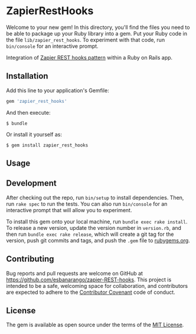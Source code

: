 # ZapierRestHooks

Welcome to your new gem! In this directory, you'll find the files you need to be able to package up your Ruby library into a gem. Put your Ruby code in the file `lib/zapier_rest_hooks`. To experiment with that code, run `bin/console` for an interactive prompt.

Integration of [Zapier REST hooks pattern](https://zapier.com/developer/documentation/v2/rest-hooks/) within a Ruby on Rails app.

## Installation

Add this line to your application's Gemfile:

```ruby
gem 'zapier_rest_hooks'
```

And then execute:

    $ bundle

Or install it yourself as:

    $ gem install zapier_rest_hooks

## Usage


## Development

After checking out the repo, run `bin/setup` to install dependencies. Then, run `rake spec` to run the tests. You can also run `bin/console` for an interactive prompt that will allow you to experiment.

To install this gem onto your local machine, run `bundle exec rake install`. To release a new version, update the version number in `version.rb`, and then run `bundle exec rake release`, which will create a git tag for the version, push git commits and tags, and push the `.gem` file to [rubygems.org](https://rubygems.org).

## Contributing

Bug reports and pull requests are welcome on GitHub at https://github.com/esbanarango/zapier-REST-hooks. This project is intended to be a safe, welcoming space for collaboration, and contributors are expected to adhere to the [Contributor Covenant](http://contributor-covenant.org) code of conduct.


## License

The gem is available as open source under the terms of the [MIT License](http://opensource.org/licenses/MIT).

